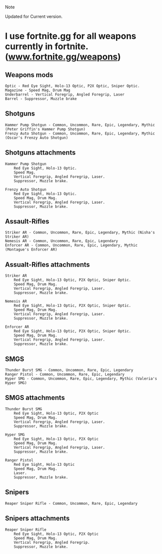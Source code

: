 > [!NOTE]
> Updated for Current version.

# I use fortnite.gg for all weapons currently in fortnite. (www.fortnite.gg/weapons)

## Weapons mods
    Optic - Red Eye Sight, Holo-13 Optic, P2X Optic, Sniper Optic.
    Magazine - Speed Mag, Drum Mag
    Underbarrel - Vertical Foregrip, Angled Foregrip, Laser
    Barrel - Suppressor, Muzzle brake

## Shotguns
    Hammer Pump Shotgun - Common, Uncommon, Rare, Epic, Legendary, Mythic (Peter Griffin's Hammer Pump Shotgun)
    Frenzy Auto Shotgun - Common, Uncommon, Rare, Epic, Legendary, Mythic (Oscar's Frenzy Auto Shotgun)

## Shotguns attachments
```
Hammer Pump Shotgun
    Red Eye Sight, Holo-13 Optic.
    Speed Mag. 
    Vertical Foregrip, Angled Foregrip, Laser. 
    Suppressor, Muzzle brake.
```
```
Frenzy Auto Shotgun
    Red Eye Sight, Holo-13 Optic.
    Speed Mag, Drum Mag.
    Vertical Foregrip, Angled Foregrip, Laser. 
    Suppressor, Muzzle brake.
```

## Assault-Rifles
    Striker AR - Common, Uncommon, Rare, Epic, Legendary, Mythic (Nisha's Striker AR)
    Nemesis AR - Common, Uncommon, Rare, Epic, Legendary
    Enforcer AR - Common, Uncommon, Rare, Epic, Legendary, Mythic (Montague's Enforcer AR)

## Assualt-Rifles attachments
```
Striker AR
    Red Eye Sight, Holo-13 Optic, P2X Optic, Sniper Optic.
    Speed Mag, Drum Mag.
    Vertical Foregrip, Angled Foregrip, Laser. 
    Suppressor, Muzzle brake.
```
```
Nemesis AR
    Red Eye Sight, Holo-13 Optic, P2X Optic, Sniper Optic.
    Speed Mag, Drum Mag.
    Vertical Foregrip, Angled Foregrip, Laser. 
    Suppressor, Muzzle brake.
```
```
Enforcer AR
    Red Eye Sight, Holo-13 Optic, P2X Optic, Sniper Optic.
    Speed Mag, Drum Mag.
    Vertical Foregrip, Angled Foregrip, Laser. 
    Suppressor, Muzzle brake.
```
## SMGS
    Thunder Burst SMG - Common, Uncommon, Rare, Epic, Legendary
    Ranger Pistol - Common, Uncommon, Rare, Epic, Legendary
    Hyper SMG - Common, Uncommon, Rare, Epic, Legendary, Mythic (Valeria's Hyper SMG)

## SMGS attachments
```
Thunder Burst SMG
    Red Eye Sight, Holo-13 Optic, P2X Optic
    Speed Mag, Drum Mag.
    Vertical Foregrip, Angled Foregrip, Laser. 
    Suppressor, Muzzle brake.
```
```
Hyper SMG
    Red Eye Sight, Holo-13 Optic, P2X Optic
    Speed Mag, Drum Mag.
    Vertical Foregrip, Angled Foregrip, Laser. 
    Suppressor, Muzzle brake.
```
```
Ranger Pistol
    Red Eye Sight, Holo-13 Optic
    Speed Mag, Drum Mag.
    Laser. 
    Suppressor, Muzzle brake.
```

## Snipers
    Reaper Sniper Rifle - Common, Uncommon, Rare, Epic, Legendary

## Snipers attachments
```
Reaper Sniper Rifle
    Red Eye Sight, Holo-13 Optic, P2X Optic
    Speed Mag, Drum Mag.
    Vertical Foregrip, Angled Foregrip. 
    Suppressor, Muzzle brake.
```
